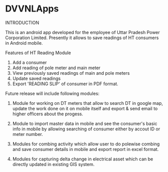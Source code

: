 # DVVNLApps
INTRODUCTION

This is an android app developed for the employee of Uttar Pradesh Power Corporation Limited.
Presently it allows to save readings of HT consumers in Android mobile.

Features of HT Reading Module

1. Add a consumer
2. Add reading of pole meter and main meter
3. View previously saved readings of main and pole meters
4. Update saved readings
5. Export 'READING SLIP' of consumer in PDF format.


Future release will include following modules:

1. Module for working on DT meters that allow to search DT in google map, update the work done on it on mobile itself
and export & send email to higher officers about the progess.

2. Module to import master data in mobile and see the consumer's basic info in mobile by allowing searching of consumer
either by accout ID or meter number.

3. Modules for combing activity which allow user to do polewise combing and save consumer details in mobile and export report in
excel format.

4. Modules for capturing delta change in electrical asset which can be directly updated in existing GIS system.
